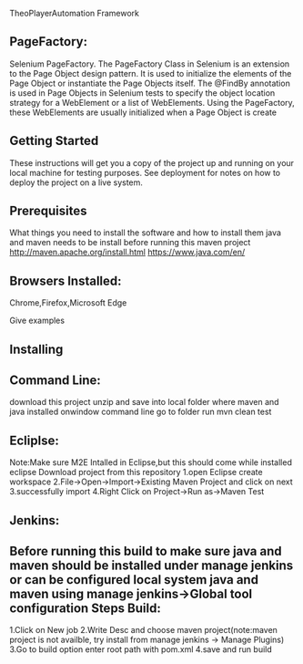 
TheoPlayerAutomation Framework

PageFactory:
------------
Selenium PageFactory. The PageFactory Class in Selenium is an extension to the Page Object design pattern. It is used to initialize the elements of the Page Object or instantiate the Page Objects itself.
The @FindBy annotation is used in Page Objects in Selenium tests to specify the object location strategy for a WebElement or a list of WebElements. Using the PageFactory, these WebElements are usually initialized when a Page Object is create

Getting Started
----------------

These instructions will get you a copy of the project up and running on your local machine for testing purposes. See deployment for notes on how to deploy the project on a live system.

Prerequisites
-------------
What things you need to install the software and how to install them
java and maven needs to be install before running this maven project
http://maven.apache.org/install.html
https://www.java.com/en/

Browsers Installed:
------------------
Chrome,Firefox,Microsoft Edge

Give examples

Installing
-----------
Command Line:
-------------
download this project unzip and save into local folder where maven and java installed
onwindow command line go to folder run 
mvn clean test

Ecliplse:
---------
Note:Make sure M2E Intalled in Eclipse,but this should come while installed eclipse
Download project from this repository
1.open Eclipse create workspace
2.File->Open->Import->Existing Maven Project and click on next 
3.successfully import
4.Right Click on Project->Run as->Maven Test

Jenkins:
--------
Before running this build to make sure java and maven should be installed under manage jenkins
or can be configured local system java and maven using manage jenkins->Global tool configuration
Steps Build:
------------
1.Click on New job
2.Write Desc and choose maven project(note:maven project is not availble, try install from manage jenkins -> Manage Plugins)
3.Go to build option enter root path with pom.xml
4.save and run build












